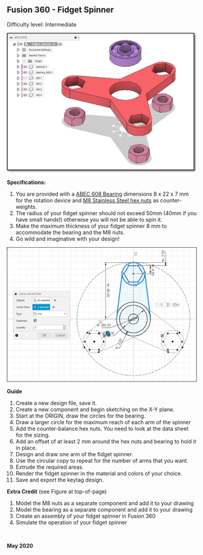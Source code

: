 ## Fusion 360 - Fidget Spinner

Difficulty level: Intermediate

![3D Model of simple 3-arm fidget spinner](f360_fidgetspinner_1.jpg)

**Specifications:**

1. You are provided with a [ABEC 608 Bearing](https://www.skf.com/us/products/rolling-bearings/ball-bearings/deep-groove-ball-bearings/productid-608-Z) dimensions 8 x 22 x 7 mm for the rotation device and [M8 Stainless Steel hex nuts](https://www.westfieldfasteners.co.uk/Metric-Nuts/Hex-Nut-M8-A2-Stainless.html) as counter-weights.
2. The radius of your fidget spinner should not exceed 50mm (40mm if you have small hands!) otherwise you will not be able to spin it.
3. Make the maximum thickness of your fidget spinner 8 mm to accommodate the bearing and the M8 nuts.
4. Go wild and imaginative with your design!

![Fidget spinner specifications](f360_fidgetspinner.jpg)

**Guide**

1.  Create a new design file, save it.
2.  Create a new component and begin sketching on the X-Y plane.
3.  Start at the ORIGIN, draw the circles for the bearing.
4.  Draw a larger circle for the maximum reach of each arm of the spinner
5.  Add the counter-balance hex nuts.  You need to look at the data sheet for the sizing.
6.  Add an offset of at least 2 mm around the hex nuts and bearing to hold it in place.
7.  Design and draw one arm of the fidget spinner.
8.  Use the circular copy to repeat for the number of arms that you want.
9.  Extrude the required areas.
10.  Render the fidget spinner in the material and colors of your choice.
11.  Save and export the keytag design.

**Extra Credit** (see Figure at top-of-page)

1.  Model the M8 nuts as a separate component and add it to your drawing
2.  Model the bearing as a separate component and add it to your drawing
3.  Create an assembly of your fidget spinner in Fusion 360
4.  Simulate the operation of your fidget spinner

&nbsp;

**May 2020**
